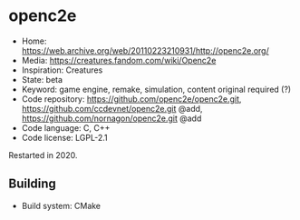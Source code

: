 # openc2e

- Home: https://web.archive.org/web/20110223210931/http://openc2e.org/
- Media: https://creatures.fandom.com/wiki/Openc2e
- Inspiration: Creatures
- State: beta
- Keyword: game engine, remake, simulation, content original required (?)
- Code repository: https://github.com/openc2e/openc2e.git, https://github.com/ccdevnet/openc2e.git @add, https://github.com/nornagon/openc2e.git @add
- Code language: C, C++
- Code license: LGPL-2.1

Restarted in 2020.

## Building

- Build system: CMake
